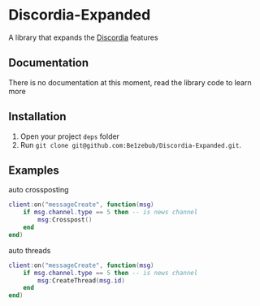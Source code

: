 # Discordia-Expanded

A library that expands the [Discordia](https://github.com/SinisterRectus/Discordia) features

## Documentation

There is no documentation at this moment, read the library code to learn more

## Installation

1. Open your project `deps` folder
2. Run `git clone git@github.com:Be1zebub/Discordia-Expanded.git`.

## Examples

auto crossposting
```lua
client:on("messageCreate", function(msg)
	if msg.channel.type == 5 then -- is news channel
		msg:Crosspost()
	end
end)
```

auto threads
```lua
client:on("messageCreate", function(msg)
	if msg.channel.type == 5 then -- is news channel
		msg:CreateThread(msg.id)
	end
end)
```